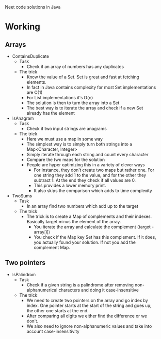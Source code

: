 Neet code solutions in Java

# Working

## Arrays

* ContainsDuplicate
  * Task
    * Check if an array of numbers has any duplicates
  * The trick
    * Know the value of a Set. Set is great and fast at fetching elements.
    * In fact in Java contains complexity for most Set implementations are O(1)
    * For List implementations it's O(n)
    * The solution is then to turn the array into a Set
    * The best way is to iterate the array and check if a new Set already has the element
* IsAnagram
  * Task
    * Check if two input strings are anagrams
  * The trick
    * Here we must use a map in some way
    * The simplest way is to simply turn both strings into a Map<Character, Integer>
    * Simply iterate through each string and count every character
    * Compare the two maps for the solution
    * People are hyper optimizing this in a variety of clever ways
      * For instance, they don't create two maps but rather one. For one string they add 1 to the value, and for the other they subtract 1. At the end they check if all values are 0.
      * This provides a lower memory print.
      * It also skips the comparison which adds to time complexity
* TwoSums
  * Task
    * In an array find two numbers which add up to the target
  * The trick
    * The trick is to create a Map of complements and their indexes. Basically target minus the element of the array.
      * You iterate the array and calculate the complement (target - array[i])
      * You check if the Map key Set has this complement. If it does, you actually found your solution. If not you add the complement Map.

## Two pointers

* IsPalindrom
  * Task
    * Check if a given string is a palindrome after removing non-alphanumerical characters and doing it case-insensitive
  * The trick
    * We need to create two pointers on the array and go index by index. One pointer starts at the start of the string and goes up, the other one starts at the end.
    * After comparing all digits we either find the difference or we don't.
    * We also need to ignore non-alphanumeric values and take into account case-insensitivity
